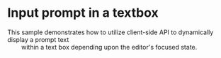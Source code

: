 # Input prompt in a textbox


<p>This sample demonstrates how to utilize client-side API to dynamically display a prompt text<br />
        within a text box depending upon the editor's focused state.</p>

<br/>


